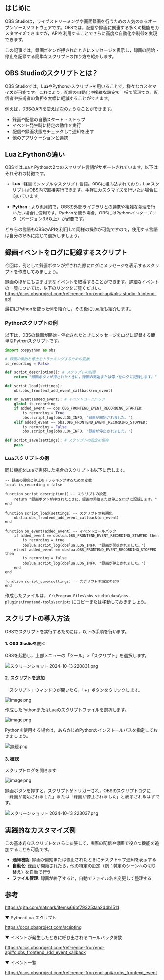 ## はじめに
OBS Studioは，ライブストリーミングや画面録画を行うための人気のあるオープンソースソフトウェアです。OBSでは，配信や録画に関連する多くの機能をカスタマイズできますが，APIを利用することでさらに高度な自動化や制御を実現できます。

この記事では，録画ボタンが押されたときにメッセージを表示し，録画の開始・停止を記録する簡単なスクリプトの作り方を紹介します。

## OBS Studioのスクリプトとは？
OBS Studioでは，LuaやPythonのスクリプトを用いることで，様々なカスタマイズが可能です。これにより，配信の自動化や複雑な設定を一括で管理でき，配信者や技術者の負担を大幅に軽減することができます。

例えば，OBSのAPIを使えば次のようなことができます。

- 録画や配信の自動スタート・ストップ
- イベント発生時に特定の動作を実行
- 配信や録画状態をチェックして通知を出す
- 他のアプリケーションと連携

## LuaとPythonの違い
OBSではLuaとPythonの2つのスクリプト言語がサポートされています。以下はそれぞれの特徴です。

- **Lua** : 軽量でシンプルなスクリプト言語。OBSに組み込まれており，LuaスクリプトはOBS内で直接実行できます。手軽にカスタマイズを行いたい場合に向いています。

- **Python** : より汎用的で，OBSの外部ライブラリとの連携や複雑な処理を行いたい場合に便利です。Pythonを使う場合，OBSにはPythonインタープリタ（バージョン3.6以上）が必要です。

どちらの言語もOBSのAPIを利用して同様の操作が可能ですので，使用する言語は自分の好みに応じて選択しましょう。

## 録画イベントをログに記録するスクリプト
今回は，例として録画ボタンが押された際にログにメッセージを表示するスクリプトを作成してみましょう。

録画のほかにもさまざまなイベントを取得することができます。詳細なイベントの一覧については，以下のリンクをご覧ください。<br>
https://docs.obsproject.com/reference-frontend-api#obs-studio-frontend-api

最初にPythonを使った例を紹介し，その後にLua版も紹介します。
### Pythonスクリプトの例
以下は，OBSの録画が開始・停止されたときにメッセージをログに記録する簡単なPythonスクリプトです。

```py:record-status.py
import obspython as obs

# 録画の開始と停止をトラッキングするための変数
is_recording = False

def script_description(): # スクリプトの説明
    return "録画ボタンが押されたときに，録画の開始または停止をログに記録します。"

def script_load(settings):
    obs.obs_frontend_add_event_callback(on_event)

def on_event(added_event): # イベントコールバック
    global is_recording
    if added_event == obs.OBS_FRONTEND_EVENT_RECORDING_STARTED:
        is_recording = True
        obs.script_log(obs.LOG_INFO, "録画が開始されました。")
    elif added_event == obs.OBS_FRONTEND_EVENT_RECORDING_STOPPED:
        is_recording = False
        obs.script_log(obs.LOG_INFO, "録画が停止されました。")

def script_save(settings): # スクリプトの設定の保存
    pass

```


### Luaスクリプトの例
同じ機能をLuaで実装した場合のスクリプトも以下に示します。
```lua:record-status.lue
-- 録画の開始と停止をトラッキングするための変数
local is_recording = false

function script_description() -- スクリプトの設定
    return "録画ボタンが押されたときに，録画の開始または停止をログに記録します。"
end

function script_load(settings) -- スクリプトの初期化
    obslua.obs_frontend_add_event_callback(on_event)
end

function on_event(added_event) -- イベントコールバック
    if added_event == obslua.OBS_FRONTEND_EVENT_RECORDING_STARTED then
        is_recording = true
        obslua.script_log(obslua.LOG_INFO, "録画が開始されました。")
    elseif added_event == obslua.OBS_FRONTEND_EVENT_RECORDING_STOPPED then
        is_recording = false
        obslua.script_log(obslua.LOG_INFO, "録画が停止されました。")
    end
end

function script_save(settings) -- スクリプトの設定の保存
end

```

作成したファイルは，
`C:\Program Files\obs-studio\data\obs-plugins\frontend-tools\scripts`
にコピーまたは移動しておきましょう。

## スクリプトの導入方法
OBSでスクリプトを実行するためには，以下の手順を行います。

#### 1. OBS Studioを開く
OBSを起動し，上部メニューの「ツール」>「スクリプト」を選択します。

![スクリーンショット 2024-10-13 220831.png](https://qiita-image-store.s3.ap-northeast-1.amazonaws.com/0/3680988/06826eea-4b9f-9aaf-ac93-5b9373000b2e.png)

#### 2. スクリプトを追加
「スクリプト」ウィンドウが開いたら，「+」ボタンをクリックします。

![image.png](https://qiita-image-store.s3.ap-northeast-1.amazonaws.com/0/3680988/2b2cbfc2-590c-3acb-85ad-765c0fd8c04a.png)

作成したPythonまたはLuaのスクリプトファイルを選択します。

![image.png](https://qiita-image-store.s3.ap-northeast-1.amazonaws.com/0/3680988/ee4f67e5-1980-a0e8-7a7c-9ad37a0f6123.png)

Pythonを使用する場合は，あらかじめPythonのインストールパスを指定しておきましょう。

![無題.png](https://qiita-image-store.s3.ap-northeast-1.amazonaws.com/0/3680988/7c777ffa-6e31-d8f8-9d15-e30ac2ce38f7.png)

#### 3. 確認
スクリプトログを開きます

![image.png](https://qiita-image-store.s3.ap-northeast-1.amazonaws.com/0/3680988/a6d3397c-69a2-d792-0213-cc9487b1421f.png)

録画ボタンを押すと，スクリプトがトリガーされ，OBSのスクリプトログに「録画が開始されました」または「録画が停止されました」と表示されるはずです。

![スクリーンショット 2024-10-13 223037.png](https://qiita-image-store.s3.ap-northeast-1.amazonaws.com/0/3680988/35d97fde-5721-9ee1-86b6-8d7cfd59820e.png)


## 実践的なカスタマイズ例
この基本的なスクリプトをさらに拡張して，実際の配信や録画で役立つ機能を追加することも可能です。

- **通知機能**: 録画が開始または停止されたときにデスクトップ通知を表示する
- **自動化**: 録画が開始されたら，他の特定の設定（例：特定のシーンへの切り替え）を自動で行う
- **ファイル管理**: 録画が終了すると，自動でファイル名を変更して整理する


## 参考

https://qiita.com/natmark/items/66bf793253aa2d4b151d

▼ Python/Lua スクリプト

https://docs.obsproject.com/scripting

▼ イベントが発生したときに呼び出されるコールバック関数

https://docs.obsproject.com/reference-frontend-api#c.obs_frontend_add_event_callback

▼ イベント一覧

https://docs.obsproject.com/reference-frontend-api#c.obs_frontend_event
